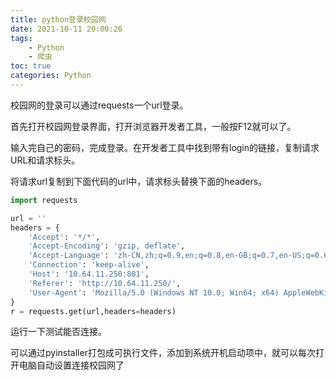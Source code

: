 ```yaml
---
title: python登录校园网
date: 2021-10-11 20:00:26
tags:
    - Python
    - 爬虫
toc: true
categories: Python
---
```


校园网的登录可以通过requests一个url登录。

首先打开校园网登录界面，打开浏览器开发者工具，一般按F12就可以了。

输入完自己的密码，完成登录。在开发者工具中找到带有login的链接，复制请求URL和请求标头。

将请求url复制到下面代码的url中，请求标头替换下面的headers。

```python
import requests

url = ''
headers = {
    'Accept': '*/*',
    'Accept-Encoding': 'gzip, deflate',
    'Accept-Language': 'zh-CN,zh;q=0.9,en;q=0.8,en-GB;q=0.7,en-US;q=0.6',
    'Connection': 'keep-alive',
    'Host': '10.64.11.250:801',
    'Referer': 'http://10.64.11.250/',
    'User-Agent': 'Mozilla/5.0 (Windows NT 10.0; Win64; x64) AppleWebKit/537.36 (KHTML, like Gecko) Chrome/94.0.4606.71 Safari/537.36 Edg/94.0.992.38'
}
r = requests.get(url,headers=headers)
```

运行一下测试能否连接。

可以通过pyinstaller打包成可执行文件，添加到系统开机启动项中，就可以每次打开电脑自动设置连接校园网了